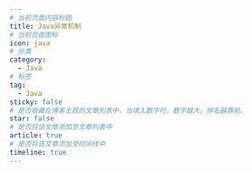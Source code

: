 ```yaml
---
# 当前页面内容标题
title: Java异常机制
# 当前页面图标
icon: java
# 分类
category:
  - Java
# 标签
tag:
  - Java
sticky: false
# 是否收藏在博客主题的文章列表中，当填入数字时，数字越大，排名越靠前。
star: false
# 是否将该文章添加至文章列表中
article: true
# 是否将该文章添加至时间线中
timeline: true
---
```

